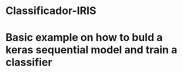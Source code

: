 # Classificador-IRIS
# Basic example on how to buld a keras sequential model and train a classifier
